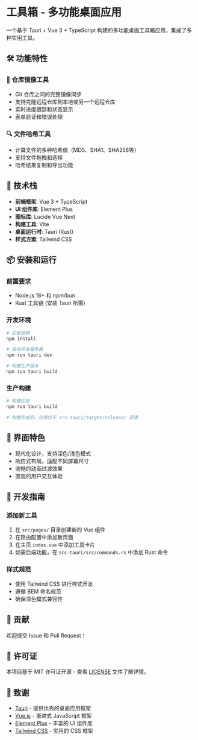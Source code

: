 # 工具箱 - 多功能桌面应用

一个基于 Tauri + Vue 3 + TypeScript 构建的多功能桌面工具箱应用，集成了多种实用工具。

## 🛠️ 功能特性

### 🔄 仓库镜像工具
- Git 仓库之间的完整镜像同步
- 支持克隆远程仓库到本地或另一个远程仓库
- 实时进度跟踪和状态显示
- 表单验证和错误处理

### 🔍 文件哈希工具
- 计算文件的多种哈希值（MD5、SHA1、SHA256等）
- 支持文件拖拽和选择
- 哈希结果复制和导出功能

## 🚀 技术栈

- **前端框架**: Vue 3 + TypeScript
- **UI 组件库**: Element Plus
- **图标库**: Lucide Vue Next
- **构建工具**: Vite
- **桌面运行时**: Tauri (Rust)
- **样式方案**: Tailwind CSS

## 📦 安装和运行

### 前置要求

- Node.js 18+ 和 npm/bun
- Rust 工具链 (安装 Tauri 所需)

### 开发环境

```bash
# 安装依赖
npm install

# 启动开发服务器
npm run tauri dev

# 构建生产版本
npm run tauri build
```

### 生产构建

```bash
# 构建应用
npm run tauri build

# 构建完成后，应用位于 src-tauri/target/release/ 目录
```

## 🎨 界面特色

- 现代化设计，支持深色/浅色模式
- 响应式布局，适配不同屏幕尺寸
- 流畅的动画过渡效果
- 直观的用户交互体验

## 🔧 开发指南

### 添加新工具

1. 在 `src/pages/` 目录创建新的 Vue 组件
2. 在路由配置中添加新页面
3. 在主页 `index.vue` 中添加工具卡片
4. 如需后端功能，在 `src-tauri/src/commands.rs` 中添加 Rust 命令

### 样式规范

- 使用 Tailwind CSS 进行样式开发
- 遵循 BEM 命名规范
- 确保深色模式兼容性

## 🤝 贡献

欢迎提交 Issue 和 Pull Request！

## 📄 许可证

本项目基于 MIT 许可证开源 - 查看 [LICENSE](LICENSE) 文件了解详情。

## 🙏 致谢

- [Tauri](https://tauri.app/) - 提供优秀的桌面应用框架
- [Vue.js](https://vuejs.org/) - 渐进式 JavaScript 框架
- [Element Plus](https://element-plus.org/) - 丰富的 UI 组件库
- [Tailwind CSS](https://tailwindcss.com/) - 实用的 CSS 框架
